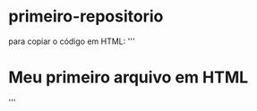 # primeiro-repositorio

para copiar o código em HTML:
'''
<html>
 <h1>Meu primeiro arquivo em HTML</h1>
</html>
'''

